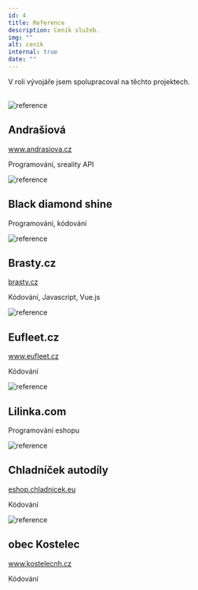```yaml
---
id: 4
title: Reference
description: Ceník služeb.
img: ""
alt: ceník
internal: true
date: ""
---
```


V roli vývojáře jsem spolupracoval na těchto projektech.
<br>
<br>
<div class="row testimonial">

  <div class="col-12 col-sm-6 col-lg-4">
    <div class="testimonial__image mb-30">
      <img class="img-fluid" src="/img/reference/andrasiova.png" alt="reference">
      <div class="testimonial__text">
        <h2>Andrašiová</h2>
        <a class="testimonial__anchor" target="_blank" href="http://www.andrasiova.cz">www.andrasiova.cz</a>
        <p class="testimonial__description">Programování, sreality API</p>
      </div>
    </div>
  </div>

  <div class="col-12 col-sm-6 col-lg-4">
    <div class="testimonial__image mb-30">
      <img class="img-fluid" src="/img/reference/black.png" alt="reference">
      <div class="testimonial__text">
        <h2>Black diamond shine</h2>
        <p class="testimonial__description">Programování, kódování</p>
      </div>
    </div>
  </div>
  <div class="col-12 col-sm-6 col-lg-4">
    <div class="testimonial__image mb-30">
      <img class="img-fluid" src="/img/reference/brasty.png" alt="reference">
      <div class="testimonial__text">
        <h2>Brasty.cz</h2>
        <a class="testimonial__anchor" target="_blank" href="http://www.brasty.cz">brasty.cz</a>
        <p class="testimonial__description">Kódování, Javascript, Vue.js</p>
      </div>
    </div>
  </div>

  <div class="col-12 col-sm-6 col-lg-4">
    <div class="testimonial__image mb-30">
      <img class="img-fluid" src="/img/reference/eufleet.jpg" alt="reference">
      <div class="testimonial__text">
        <h2>Eufleet.cz</h2>
        <a class="testimonial__anchor" target="_blank" href="http://www.eufleet.cz/">www.eufleet.cz</a>
        <p class="testimonial__description">Kódování</p>
      </div>
    </div>
  </div>

  <div class="col-12 col-sm-6 col-lg-4">
    <div class="testimonial__image mb-30">
      <img class="img-fluid" src="/img/reference/lilinka.png" alt="reference">
      <div class="testimonial__text">
        <h2>Lilinka.com</h2>
        <p class="testimonial__description">Programování eshopu</p>
      </div>
    </div>
  </div>

  <div class="col-12 col-sm-6 col-lg-4">
    <div class="testimonial__image mb-30">
      <img class="img-fluid" src="/img/reference/chladnicek.png" alt="reference">
      <div class="testimonial__text">
        <h2>Chladníček autodíly</h2>
        <a class="testimonial__anchor" target="_blank" href="http://eshop.chladnicek.eu">eshop.chladnicek.eu</a>
        <p class="testimonial__description">Kódování</p>
      </div>
    </div>
  </div>

  <div class="col-12 col-sm-6 col-lg-4">
    <div class="testimonial__image mb-30">
      <img class="img-fluid" src="/img/reference/kostelecnh.png" alt="reference">
      <div class="testimonial__text">
        <h2>obec Kostelec</h2>
        <a class="testimonial__anchor" target="_blank" href="http://www.kostelecnh.cz">www.kostelecnh.cz</a>
        <p class="testimonial__description">Kódování</p>
      </div>
    </div>
  </div>

</div>
